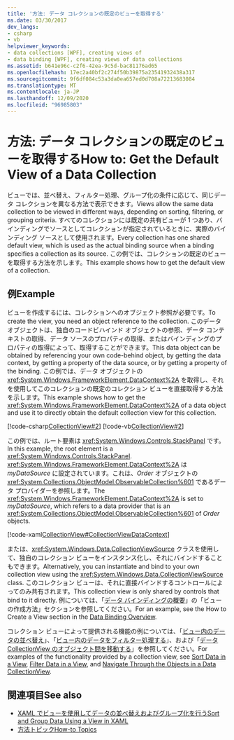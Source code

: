 ```yaml
---
title: '方法: データ コレクションの既定のビューを取得する'
ms.date: 03/30/2017
dev_langs:
- csharp
- vb
helpviewer_keywords:
- data collections [WPF], creating views of
- data binding [WPF], creating views of data collections
ms.assetid: b641e96c-c2f6-42ea-9c5d-bac81176ad65
ms.openlocfilehash: 17ec2a40bf2c274f50b39875a23541932438a317
ms.sourcegitcommit: 9f6df084c53a3da0ea657ed0d708a72213683084
ms.translationtype: MT
ms.contentlocale: ja-JP
ms.lasthandoff: 12/09/2020
ms.locfileid: "96985803"
---
```

# <a name="how-to-get-the-default-view-of-a-data-collection"></a><span data-ttu-id="9879c-102">方法: データ コレクションの既定のビューを取得する</span><span class="sxs-lookup"><span data-stu-id="9879c-102">How to: Get the Default View of a Data Collection</span></span>
<span data-ttu-id="9879c-103">ビューでは、並べ替え、フィルター処理、グループ化の条件に応じて、同じデータ コレクションを異なる方法で表示できます。</span><span class="sxs-lookup"><span data-stu-id="9879c-103">Views allow the same data collection to be viewed in different ways, depending on sorting, filtering, or grouping criteria.</span></span> <span data-ttu-id="9879c-104">すべてのコレクションには既定の共有ビューが 1 つあり、バインディングでソースとしてコレクションが指定されているときに、実際のバインディング ソースとして使用されます。</span><span class="sxs-lookup"><span data-stu-id="9879c-104">Every collection has one shared default view, which is used as the actual binding source when a binding specifies a collection as its source.</span></span> <span data-ttu-id="9879c-105">この例では、コレクションの既定のビューを取得する方法を示します。</span><span class="sxs-lookup"><span data-stu-id="9879c-105">This example shows how to get the default view of a collection.</span></span>  
  
## <a name="example"></a><span data-ttu-id="9879c-106">例</span><span class="sxs-lookup"><span data-stu-id="9879c-106">Example</span></span>  
 <span data-ttu-id="9879c-107">ビューを作成するには、コレクションへのオブジェクト参照が必要です。</span><span class="sxs-lookup"><span data-stu-id="9879c-107">To create the view, you need an object reference to the collection.</span></span> <span data-ttu-id="9879c-108">このデータ オブジェクトは、独自のコードビハインド オブジェクトの参照、データ コンテキストの取得、データ ソースのプロパティの取得、またはバインディングのプロパティの取得によって、取得することができます。</span><span class="sxs-lookup"><span data-stu-id="9879c-108">This data object can be obtained by referencing your own code-behind object, by getting the data context, by getting a property of the data source, or by getting a property of the binding.</span></span> <span data-ttu-id="9879c-109">この例では、データ オブジェクトの <xref:System.Windows.FrameworkElement.DataContext%2A> を取得し、それを使用してこのコレクションの既定のコレクション ビューを直接取得する方法を示します。</span><span class="sxs-lookup"><span data-stu-id="9879c-109">This example shows how to get the <xref:System.Windows.FrameworkElement.DataContext%2A> of a data object and use it to directly obtain the default collection view for this collection.</span></span>  
  
 [!code-csharp[CollectionView#2](~/samples/snippets/csharp/VS_Snippets_Wpf/CollectionView/CSharp/Page1.xaml.cs#2)]
 [!code-vb[CollectionView#2](~/samples/snippets/visualbasic/VS_Snippets_Wpf/CollectionView/VisualBasic/Page1.xaml.vb#2)]  
  
 <span data-ttu-id="9879c-110">この例では、ルート要素は <xref:System.Windows.Controls.StackPanel> です。</span><span class="sxs-lookup"><span data-stu-id="9879c-110">In this example, the root element is a <xref:System.Windows.Controls.StackPanel>.</span></span> <span data-ttu-id="9879c-111"><xref:System.Windows.FrameworkElement.DataContext%2A> は *myDataSource* に設定されています。これは、*Order* オブジェクトの <xref:System.Collections.ObjectModel.ObservableCollection%601> であるデータ プロバイダーを参照します。</span><span class="sxs-lookup"><span data-stu-id="9879c-111">The <xref:System.Windows.FrameworkElement.DataContext%2A> is set to *myDataSource*, which refers to a data provider that is an <xref:System.Collections.ObjectModel.ObservableCollection%601> of *Order* objects.</span></span>  
  
 [!code-xaml[CollectionView#CollectionViewDataContext](~/samples/snippets/csharp/VS_Snippets_Wpf/CollectionView/CSharp/Page1.xaml#collectionviewdatacontext)]  
  
 <span data-ttu-id="9879c-112">または、<xref:System.Windows.Data.CollectionViewSource> クラスを使用して、独自のコレクション ビューをインスタンス化し、それにバインドすることもできます。</span><span class="sxs-lookup"><span data-stu-id="9879c-112">Alternatively, you can instantiate and bind to your own collection view using the <xref:System.Windows.Data.CollectionViewSource> class.</span></span> <span data-ttu-id="9879c-113">このコレクション ビューは、それに直接バインドするコントロールによってのみ共有されます。</span><span class="sxs-lookup"><span data-stu-id="9879c-113">This collection view is only shared by controls that bind to it directly.</span></span> <span data-ttu-id="9879c-114">例については、「[データ バインディングの概要](/dotnet/desktop-wpf/data/data-binding-overview)」の「ビューの作成方法」セクションを参照してください。</span><span class="sxs-lookup"><span data-stu-id="9879c-114">For an example, see the How to Create a View section in the [Data Binding Overview](/dotnet/desktop-wpf/data/data-binding-overview).</span></span>  
  
 <span data-ttu-id="9879c-115">コレクション ビューによって提供される機能の例については、「[ビュー内のデータの並べ替え](how-to-sort-data-in-a-view.md)」、「[ビュー内のデータをフィルター処理する](how-to-filter-data-in-a-view.md)」、および「[データ CollectionView のオブジェクト間を移動する](how-to-navigate-through-the-objects-in-a-data-collectionview.md)」を参照してください。</span><span class="sxs-lookup"><span data-stu-id="9879c-115">For examples of the functionality provided by a collection view, see [Sort Data in a View](how-to-sort-data-in-a-view.md), [Filter Data in a View](how-to-filter-data-in-a-view.md), and [Navigate Through the Objects in a Data CollectionView](how-to-navigate-through-the-objects-in-a-data-collectionview.md).</span></span>  
  
## <a name="see-also"></a><span data-ttu-id="9879c-116">関連項目</span><span class="sxs-lookup"><span data-stu-id="9879c-116">See also</span></span>

- [<span data-ttu-id="9879c-117">XAML でビューを使用してデータの並べ替えおよびグループ化を行う</span><span class="sxs-lookup"><span data-stu-id="9879c-117">Sort and Group Data Using a View in XAML</span></span>](how-to-sort-and-group-data-using-a-view-in-xaml.md)
- [<span data-ttu-id="9879c-118">方法トピック</span><span class="sxs-lookup"><span data-stu-id="9879c-118">How-to Topics</span></span>](data-binding-how-to-topics.md)
